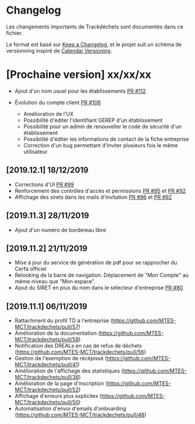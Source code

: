 # Changelog

Les changements importants de Trackdéchets sont documentés dans ce fichier.

Le format est basé sur [Keep a Changelog](https://keepachangelog.com/en/1.0.0/),
et le projet suit un schéma de versionning inspiré de [Calendar Versioning](https://calver.org/).

# [Prochaine version] xx/xx/xx

* Ajout d'un nom usuel pour les établissements [PR #112](https://github.com/MTES-MCT/trackdechets/pull/112)

* Évolution du compte client [PR #106](https://github.com/MTES-MCT/trackdechets/pull/106)
  * Amélioration de l'UX
  * Possibilité d'éditer l'identifiant GEREP d'un établissement
  * Possibilité pour un admin de renouveller le code de sécurité d'un établissement
  * Possibilité d'éditer les informations de contact de la fiche entreprise
  * Correction d'un bug permettant d'inviter plusieurs fois le même utilisateur


## [2019.12.1] 18/12/2019
* Corrections d'UI [PR #99](https://github.com/MTES-MCT/trackdechets/pull/99)
* Renforcement des contrôles d'accès et permissions [PR #95](https://github.com/MTES-MCT/trackdechets/pull/95) et [PR #92](https://github.com/MTES-MCT/trackdechets/pull/92)
* Affichage des sirets dans les mails d'invitation [PR #96](https://github.com/MTES-MCT/trackdechets/pull/95) et [PR #92](https://github.com/MTES-MCT/trackdechets/pull/96)

## [2019.11.3] 28/11/2019
* Ajout d'un numéro de bordereau libre

## [2019.11.2] 21/11/2019
* Mise à jour du service de génération de pdf pour se rapprocher du Cerfa officiel
* Relooking de la barre de navigation. Déplacement de "Mon Compte" au même niveau que "Mon espace".
* Ajout du SIRET en plus du nom dans le sélecteur d'entreprise [PR #80](https://github.com/MTES-MCT/trackdechets/pull/80)


## [2019.11.1] 06/11/2019

* Rattachment du profil TD à l'entreprise (https://github.com/MTES-MCT/trackdechets/pull/57)
* Amélioration de la documentation (https://github.com/MTES-MCT/trackdechets/pull/58)
* Notification des DREALs en cas de refus de déchets (https://github.com/MTES-MCT/trackdechets/pull/56)
* Gestion de l'exemption de récépissé (https://github.com/MTES-MCT/trackdechets/pull/41)
* Amélioration de l'affichage des statistiques (https://github.com/MTES-MCT/trackdechets/pull/38)
* Amélioration de la page d'inscription (https://github.com/MTES-MCT/trackdechets/pull/52)
* Affichage d'erreurs plus explicites (https://github.com/MTES-MCT/trackdechets/pull/50)
* Automatisation d'envoi d'emails d'onboarding (https://github.com/MTES-MCT/trackdechets/pull/48)


